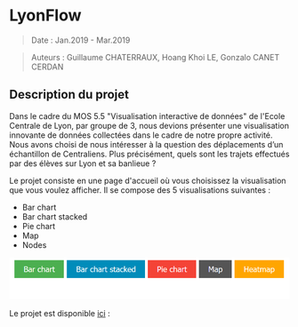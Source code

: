 # LyonFlow

>Date : Jan.2019 - Mar.2019 

>Auteurs : Guillaume CHATERRAUX, Hoang Khoi LE, Gonzalo CANET CERDAN

## Description du projet

Dans le cadre du MOS 5.5 "Visualisation interactive de données" de l'Ecole Centrale de Lyon, par groupe de 3, nous devions présenter une visualisation innovante de données collectées dans le cadre de notre propre activité. Nous avons choisi de nous intéresser à la question des déplacements d’un échantillon de Centraliens. Plus précisément, quels sont les trajets effectués par des élèves sur Lyon et sa banlieue ?

Le projet consiste en une page d'accueil où vous choisissez la visualisation que vous voulez afficher. Il se compose des 5 visualisations suivantes : 
* Bar chart
* Bar chart stacked
* Pie chart
* Map
* Nodes

![Index](index.png)

Le projet est disponible [ici](https://gcharrea.github.io/LyonFlow/index) :

